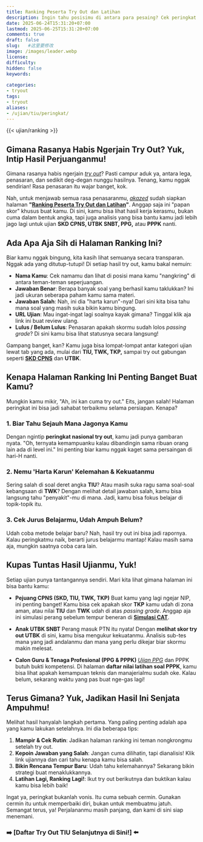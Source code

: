 ```yaml
---
title: Ranking Peserta Try Out dan Latihan
description: Ingin tahu posisimu di antara para pesaing? Cek peringkat hasil try out dan evaluasi kemampuanmu. Persiapkan diri untuk sukses dalam tes sesungguhnya bersama Akazed.
date: 2025-06-24T15:31:20+07:00
lastmod: 2025-06-25T15:31:20+07:00
comments: true
draft: false 
slug:   #这里要修改
image: /images/leader.webp
license: 
difficulty: 
hidden: false
keywords: 
    
categories:
- tryout
tags:
- tryout
aliases:
- /ujian/tiu/peringkat/
---
```

{{< ujian/ranking >}}
## Gimana Rasanya Habis Ngerjain Try Out? Yuk, Intip Hasil Perjuanganmu!

Gimana rasanya habis ngerjain *[try out](/ujian/)*? Pasti campur aduk ya, antara lega, penasaran, dan sedikit deg-degan nunggu hasilnya. Tenang, kamu nggak sendirian! Rasa penasaran itu wajar banget, kok.

Nah, untuk menjawab semua rasa penasaranmu, *[akazed](/)* sudah siapkan halaman **"[Ranking Peserta Try Out dan Latihan](/ranking-peserta-tryout/)"**. Anggap saja ini "papan skor" khusus buat kamu. Di sini, kamu bisa lihat hasil kerja kerasmu, bukan cuma dalam bentuk angka, tapi juga analisis yang bisa bantu kamu jadi lebih jago lagi untuk ujian **SKD CPNS, UTBK SNBT, PPG,** atau **PPPK** nanti.

## Ada Apa Aja Sih di Halaman Ranking Ini?

Biar kamu nggak bingung, kita kasih lihat semuanya secara transparan. Nggak ada yang ditutup-tutupi! Di setiap hasil try out, kamu bakal nemuin:

-   **Nama Kamu**: Cek namamu dan lihat di posisi mana kamu "nangkring" di antara teman-teman seperjuangan.
-   **Jawaban Benar**: Berapa banyak soal yang berhasil kamu taklukkan? Ini jadi ukuran seberapa paham kamu sama materi.
-   **Jawaban Salah**: Nah, ini dia "harta karun"-nya! Dari sini kita bisa tahu mana soal yang masih suka bikin kamu bingung.
-   **URL Ujian**: Mau ingat-ingat lagi soalnya kayak gimana? Tinggal klik aja link ini buat review ulang.
-   **Lulus / Belum Lulus**: Penasaran apakah skormu sudah lolos *passing grade*? Di sini kamu bisa lihat statusnya secara langsung!

Gampang banget, kan? Kamu juga bisa lompat-lompat antar kategori ujian lewat tab yang ada, mulai dari **TIU, TWK, TKP,** sampai try out gabungan seperti **[SKD CPNS](/ujian/cpns/try-out-skd-cpns-gratis/)** dan **UTBK**.

## Kenapa Halaman Ranking Ini Penting Banget Buat Kamu?

Mungkin kamu mikir, "Ah, ini kan cuma try out." Eits, jangan salah! Halaman peringkat ini bisa jadi sahabat terbaikmu selama persiapan. Kenapa?

### 1. Biar Tahu Sejauh Mana Jagonya Kamu
Dengan ngintip **peringkat nasional try out**, kamu jadi punya gambaran nyata. "Oh, ternyata kemampuanku kalau dibandingin sama ribuan orang lain ada di level ini." Ini penting biar kamu nggak kaget sama persaingan di hari-H nanti.

### 2. Nemu 'Harta Karun' Kelemahan & Kekuatanmu
Sering salah di soal deret angka **TIU**? Atau masih suka ragu sama soal-soal kebangsaan di **TWK**? Dengan melihat detail jawaban salah, kamu bisa langsung tahu "penyakit"-mu di mana. Jadi, kamu bisa fokus belajar di topik-topik itu.

### 3. Cek Jurus Belajarmu, Udah Ampuh Belum?
Udah coba metode belajar baru? Nah, hasil try out ini bisa jadi rapornya. Kalau peringkatmu naik, berarti jurus belajarmu mantap! Kalau masih sama aja, mungkin saatnya coba cara lain.

## Kupas Tuntas Hasil Ujianmu, Yuk!

Setiap ujian punya tantangannya sendiri. Mari kita lihat gimana halaman ini bisa bantu kamu:

-   **Pejuang CPNS (SKD, TIU, TWK, TKP)**
    Buat kamu yang lagi ngejar NIP, ini penting banget! Kamu bisa cek apakah skor **TKP** kamu udah di zona aman, atau nilai **TIU** dan **TWK** udah di atas *passing grade*. Anggap aja ini simulasi perang sebelum tempur beneran di **[Simulasi CAT](/ujian/cpns/tryout-cat-cpns-gratis/)**.

-   **Anak UTBK SNBT**
    Perang masuk PTN itu nyata! Dengan **melihat skor try out UTBK** di sini, kamu bisa mengukur kekuatanmu. Analisis sub-tes mana yang jadi andalanmu dan mana yang perlu dikejar biar skormu makin melesat.

-   **Calon Guru & Tenaga Profesional (PPG & PPPK)**
    *[Ujian PPG](/ujian/ppg/tryout-ppg-prajab-pgsd/)* dan PPPK butuh bukti kompetensi. Di halaman **daftar nilai latihan soal PPPK**, kamu bisa lihat apakah kemampuan teknis dan manajerialmu sudah oke. Kalau belum, sekarang waktu yang pas buat nge-gas lagi!

## Terus Gimana? Yuk, Jadikan Hasil Ini Senjata Ampuhmu!

Melihat hasil hanyalah langkah pertama. Yang paling penting adalah apa yang kamu lakukan setelahnya. Ini dia beberapa tips:

1.  **Mampir & Cek Rutin**: Jadikan halaman ranking ini teman nongkrongmu setelah try out.
2.  **Kepoin Jawaban yang Salah**: Jangan cuma dilihatin, tapi dianalisis! Klik link ujiannya dan cari tahu kenapa kamu bisa salah.
3.  **Bikin Rencana Tempur Baru**: Udah tahu kelemahannya? Sekarang bikin strategi buat menaklukkannya.
4.  **Latihan Lagi, Ranking Lagi!**: Ikut try out berikutnya dan buktikan kalau kamu bisa lebih baik!

Ingat ya, peringkat bukanlah vonis. Itu cuma sebuah cermin. Gunakan cermin itu untuk memperbaiki diri, bukan untuk membuatmu jatuh. Semangat terus, ya! Perjalananmu masih panjang, dan kami di sini siap menemani.


### ➡️ [Daftar Try Out TIU Selanjutnya di Sini!] ⬅️

